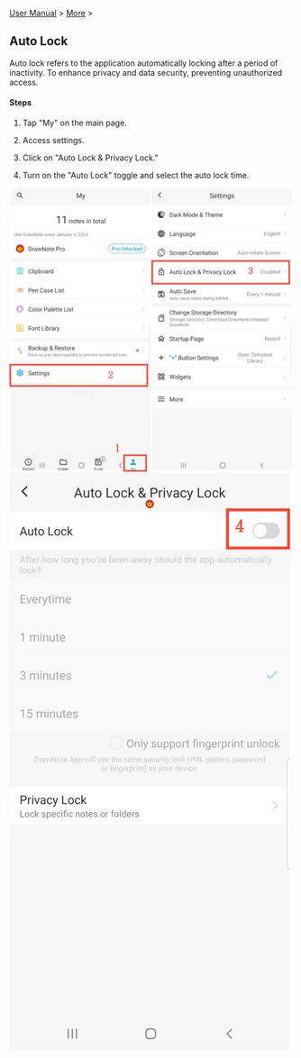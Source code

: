 [User Manual](/dragonnest/drawnote/manual/en) > [More](/dragonnest/drawnote/manual/en/more) >

Auto Lock
---
Auto lock refers to the application automatically locking after a period of inactivity.  To enhance privacy and data security, preventing unauthorized access.

#### Steps

1. Tap "My" on the main page.

2. Access settings.

3. Click on "Auto Lock & Privacy Lock."

4. Turn on the "Auto Lock" toggle and select the auto lock time.

![Automatic Locking 1](imgs/automatic_locking.png)
![Automatic Locking 2](imgs/auto_locking1.png)